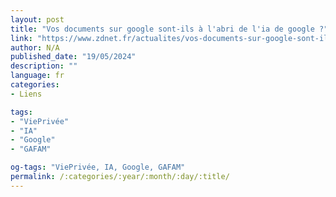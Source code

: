 ```yaml
---
layout: post
title: "Vos documents sur google sont-ils à l'abri de l'ia de google ?"
link: "https://www.zdnet.fr/actualites/vos-documents-sur-google-sont-ils-a-l-abri-de-l-ia-de-google-39960312.htm"
author: N/A
published_date: "19/05/2024"
description: ""
language: fr
categories:
- Liens

tags:
- "ViePrivée"
- "IA"
- "Google"
- "GAFAM"

og-tags: "ViePrivée, IA, Google, GAFAM"
permalink: /:categories/:year/:month/:day/:title/
---
```

